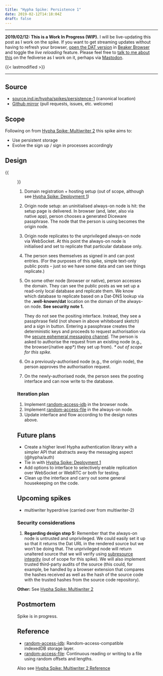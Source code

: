 ```yaml
---
title: "Hypha Spike: Persistence 1"
date: 2019-02-12T14:18:04Z
draft: false
---
```


---
__2019/02/12: This is a Work In Progress (WIP).__ I will be live-updating this post as I work on the spike. If you want to get streaming updates without having to refresh your browser, [open the DAT version](dat://ar.al/2019/02/12/hypha-spike-persistence-1/) in [Beaker Browser](https://beakerbrowser.com/) and toggle the _live reloading_ feature. Please feel free to [talk to me about this](https://mastodon.ar.al/@aral) on the fediverse as I work on it, perhaps via [Mastodon](https://joinmastodon.org).

{{< lastmodified >}}

---

## Source

  * [source.ind.ie/hypha/spikes/persistence-1](https://source.ind.ie/hypha/spikes/persistence-1) (canonical location)
  * [Github mirror](https://github.com/indie-mirror/hypha-spike-persistence-1) (pull requests, issues, etc. welcome)


## Scope

Following on from [Hypha Spike: Multiwriter 2](/2019/01/01/hypha-spike-multiwriter-2) this spike aims to:

  * Use persistent storage
  * Evolve the sign up / sign in processes accordingly


## Design

{{<figure src="hypha-spike-persistence-1-flow.jpeg" alt="Screenshot of the flow to be implemented in this spike. The details are explained in the text below." caption="Implementing persistance and getting closer to the actual flow.">}}

1. Domain registration + hosting setup (out of scope, although see [Hypha Spike: Deployment 1](/2019/01/05/hypha-spike-deployment-1/))

2. Origin node setup: an uninitialised always-on node is hit: the setup page is delivered. In browser (and, later, also via native app), person chooses a generated Diceware passphrase. The node that the person is using becomes the origin node.

3. Origin node replicates to the unprivileged always-on node via WebSocket. At this point the always-on node is initialised and set to replicate that particular database only.

4. The person sees themselves as signed in and can post entries. (For the purposes of this spike, simple text-only public posts – just so we have some data and can see things replicate.)

5. On some other node (browser or native), person accesses the domain. They can see the public posts as we set up a read-only local database and replicate them. We know which database to replicate based on a Dat-DNS lookup via the __.well-known/dat__ location on the domain of the always-on node. __See security note 1.__

    They do not see the positing interface. Instead, they see a passphrase field (not shown in above whiteboard sketch) and a sign in button. Entering a passphrase creates the deterministic keys and proceeds to request authorisation via the [secure ephemeral messaging channel](https://source.ind.ie/hypha/secure-ephemeral-messaging-channel). The person is asked to authorise the request from an existing node (e.g., the browser(/native app*) they set up from). _* out of scope for this spike._

6. On a previously-authorised node (e.g., the origin node), the person approves the authorisation request.

7. On the newly-authorised node, the person sees the posting interface and can now write to the database.

### Iteration plan

1. Implement [random-access-idb](https://github.com/random-access-storage/random-access-idb) in the browser node.
2. Implement [random-access-file](https://github.com/random-access-storage/random-access-file) in the always-on node.
3. Update interface and flow according to the design notes above.

## Future plans

  * Create a higher level Hypha authentication library with a simpler API that abstracts away the messaging aspect (@hypha/auth)
  * Tie in with [Hypha Spike: Deployment 1](/2019/01/05/hypha-spike-deployment-1/)
  * Add options to interface to selectively enable replication over WebSocket or WebRTC or both for testing.
  * Clean up the interface and carry out some general housekeeping on the code.

## Upcoming spikes

  * multiwriter hyperdrive (carried over from multiwriter-2)


### Security considerations

1. __Regarding design step 5:__ Remember that the always-on node is untrusted and unprivileged. We could easily set it up so that it returns the Dat URL in the rendered source but we won’t be doing that. The unprivileged node will return unaltered source that we will verify using [subresource integrity](https://developer.mozilla.org/en-US/docs/Web/Security/Subresource_Integrity) (out of scope for this spike). We will also implement trusted third-party audits of the source (this could, for example, be handled by a browser extension that compares the hashes received as well as the hash of the source code with the trusted hashes from the source code repository).

__Other:__ See [Hypha Spike: Multiwriter 2](/2019/01/01/hypha-spike-multiwriter-2)


## Postmortem

Spike is in progress.


## Reference

  * [random-access-idb](https://github.com/random-access-storage/random-access-idb): Random-access-compatible indexedDB storage layer.
  * [random-access-file](https://github.com/random-access-storage/random-access-file):  Continuous reading or writing to a file using random offsets and lengths.

Also see [Hypha Spike: Multiwriter 2 Reference](/2019/01/01/hypha-spike-multiwriter-2#reference)
